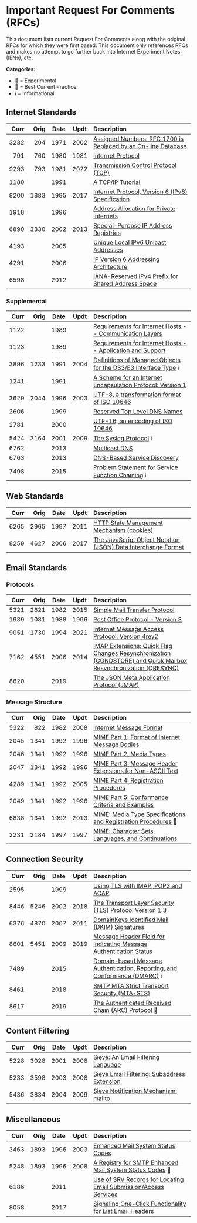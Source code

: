 # Important Request For Comments (RFCs)

This document lists current Request For Comments along with the original RFCs for which they were first based. This document only references RFCs and makes no attempt to go further back into Internet Experiment Notes (IENs), etc.

**Categories:**

* 🧪 = Experimental
* 🥼 = Best Current Practice
* ℹ = Informational

## Internet Standards

| Curr | Orig | Date | Updt | Description |
|-----:|-----:|:----:|:----:|:------------------------------------------------|
| 3232 |  204 | 1971 | 2002 | [Assigned Numbers: RFC 1700 is Replaced by an On-line Database](https://www.rfc-editor.org/rfc/rfc3232.html) |
|  791 |  760 | 1980 | 1981 | [Internet Protocol](https://www.rfc-editor.org/rfc/rfc791.html) |
| 9293 |  793 | 1981 | 2022 | [Transmission Control Protocol (TCP)](https://www.rfc-editor.org/rfc/rfc9293.html) |
| 1180 |      | 1991 |      | [A TCP/IP Tutorial](https://www.rfc-editor.org/rfc/rfc1180.html) |
| 8200 | 1883 | 1995 | 2017 | [Internet Protocol, Version 6 (IPv6) Specification](https://www.rfc-editor.org/rfc/rfc8200)
| 1918 |      | 1996 |      | [Address Allocation for Private Internets](https://www.rfc-editor.org/rfc/rfc1918.html) |
| 6890 | 3330 | 2002 | 2013 | [Special-Purpose IP Address Registries](https://www.rfc-editor.org/rfc/rfc6890.html) |
| 4193 |      | 2005 |      | [Unique Local IPv6 Unicast Addresses](https://www.rfc-editor.org/rfc/rfc4193.html) |
| 4291 |      | 2006 |      | [IP Version 6 Addressing Architecture](https://www.rfc-editor.org/rfc/rfc4291.html) |
| 6598 |      | 2012 |      | [IANA-Reserved IPv4 Prefix for Shared Address Space](https://www.rfc-editor.org/rfc/rfc6598.html) |

### Supplemental

| Curr | Orig | Date | Updt | Description |
|-----:|-----:|:----:|:----:|:------------------------------------------------|
| 1122 |      | 1989 |      | [Requirements for Internet Hosts -- Communication Layers](https://www.rfc-editor.org/rfc/rfc1122.html) |
| 1123 |      | 1989 |      | [Requirements for Internet Hosts -- Application and Support](https://www.rfc-editor.org/rfc/rfc1123.html) |
| 3896 | 1233 | 1991 | 2004 | [Definitions of Managed Objects for the DS3/E3 Interface Type](https://www.rfc-editor.org/rfc/rfc3896.html) ℹ |
| 1241 |      | 1991 |      | [A Scheme for an Internet Encapsulation Protocol: Version 1](https://www.rfc-editor.org/rfc/rfc1241.html) |
| 3629 | 2044 | 1996 | 2003 | [UTF-8, a transformation format of ISO 10646](https://www.rfc-editor.org/rfc/rfc3629.html) |
| 2606 |      | 1999 |      | [Reserved Top Level DNS Names](https://www.rfc-editor.org/rfc/rfc2606.html) |
| 2781 |      | 2000 |      | [UTF-16, an encoding of ISO 10646](https://www.rfc-editor.org/rfc/rfc2781.html) |
| 5424 | 3164 | 2001 | 2009 | [The Syslog Protocol](https://www.rfc-editor.org/rfc/rfc5424.html) ℹ |
| 6762 |      | 2013 |      | [Multicast DNS](https://www.rfc-editor.org/rfc/rfc6762.html) |
| 6763 |      | 2013 |      | [DNS-Based Service Discovery](https://www.rfc-editor.org/rfc/rfc6763.html) |
| 7498 |      | 2015 |      | [Problem Statement for Service Function Chaining](https://www.rfc-editor.org/rfc/rfc7498.html) ℹ |

## Web Standards

| Curr | Orig | Date | Updt | Description |
|-----:|-----:|:----:|:----:|:------------------------------------------------|
| 6265 | 2965 | 1997 | 2011 | [HTTP State Management Mechanism (cookies)](https://www.rfc-editor.org/rfc/rfc6265.html) |
| 8259 | 4627 | 2006 | 2017 | [The JavaScript Object Notation (JSON) Data Interchange Format](https://www.rfc-editor.org/rfc/rfc8259.html) |

## Email Standards

### Protocols

| Curr | Orig | Date | Updt | Description |
|-----:|-----:|:----:|:----:|:------------------------------------------------|
| 5321 | 2821 | 1982 | 2015 | [Simple Mail Transfer Protocol](https://www.rfc-editor.org/rfc/rfc5321.html) |
| 1939 | 1081 | 1988 | 1996 | [Post Office Protocol - Version 3](https://www.rfc-editor.org/rfc/rfc1939.html) |
| 9051 | 1730 | 1994 | 2021 | [Internet Message Access Protocol: Version 4rev2](https://www.rfc-editor.org/rfc/rfc9051.html) |
| 7162 | 4551 | 2006 | 2014 | [IMAP Extensions: Quick Flag Changes Resynchronization (CONDSTORE) and Quick Mailbox Resynchronization (QRESYNC)](https://www.rfc-editor.org/rfc/rfc7162.html) |
| 8620 |      | 2019 |      | [The JSON Meta Application Protocol (JMAP)](https://www.rfc-editor.org/rfc/rfc8620.html) |

### Message Structure

| Curr | Orig | Date | Updt | Description |
|-----:|-----:|:----:|:----:|:------------------------------------------------|
| 5322 |  822 | 1982 | 2008 | [Internet Message Format](https://www.rfc-editor.org/rfc/rfc5322.html) |
| 2045 | 1341 | 1992 | 1996 | [MIME Part 1: Format of Internet Message Bodies](https://www.rfc-editor.org/rfc/rfc2045.html) |
| 2046 | 1341 | 1992 | 1996 | [MIME Part 2: Media Types](https://www.rfc-editor.org/rfc/rfc2046.html) |
| 2047 | 1341 | 1992 | 1996 | [MIME Part 3: Message Header Extensions for Non-ASCII Text](https://www.rfc-editor.org/rfc/rfc2047.html) |
| 4289 | 1341 | 1992 | 2005 | [MIME Part 4: Registration Procedures](https://www.rfc-editor.org/rfc/rfc4289.html) |
| 2049 | 1341 | 1992 | 1996 | [MIME Part 5: Conformance Criteria and Examples](https://www.rfc-editor.org/rfc/rfc2049.html) |
| 6838 | 1341 | 1992 | 2013 | [MIME: Media Type Specifications and Registration Procedures](https://www.rfc-editor.org/rfc/rfc6838.html) 🥼 |
| 2231 | 2184 | 1997 | 1997 | [MIME: Character Sets, Languages, and Continuations](https://www.rfc-editor.org/rfc/rfc2231.html) |

## Connection Security

| Curr | Orig | Date | Updt | Description |
|-----:|-----:|:----:|:----:|:------------------------------------------------|
| 2595 |      | 1999 |      | [Using TLS with IMAP, POP3 and ACAP](https://www.rfc-editor.org/rfc/rfc2595.html) |
| 8446 | 5246 | 2002 | 2018 | [The Transport Layer Security (TLS) Protocol Version 1.3](https://www.rfc-editor.org/rfc/rfc8446.html) |
| 6376 | 4870 | 2007 | 2011 | [DomainKeys Identified Mail (DKIM) Signatures](https://www.rfc-editor.org/rfc/rfc6376.html) |
| 8601 | 5451 | 2009 | 2019 | [Message Header Field for Indicating Message Authentication Status](https://www.rfc-editor.org/rfc/rfc8601.html) |
| 7489 |      | 2015 |      | [Domain-based Message Authentication, Reporting, and Conformance (DMARC)](https://www.rfc-editor.org/rfc/rfc7489.html) ℹ |
| 8461 |      | 2018 |      | [SMTP MTA Strict Transport Security (MTA-STS)](https://www.rfc-editor.org/rfc/rfc8461.html) |
| 8617 |      | 2019 |      | [The Authenticated Received Chain (ARC) Protocol](https://www.rfc-editor.org/rfc/rfc8617.html) 🧪 |

## Content Filtering

| Curr | Orig | Date | Updt | Description |
|-----:|-----:|:----:|:----:|:------------------------------------------------|
| 5228 | 3028 | 2001 | 2008 | [Sieve: An Email Filtering Language](https://www.rfc-editor.org/rfc/rfc5228.html) |
| 5233 | 3598 | 2003 | 2008 | [Sieve Email Filtering: Subaddress Extension](https://www.rfc-editor.org/rfc/rfc5233.html) |
| 5436 | 3834 | 2004 | 2009 | [Sieve Notification Mechanism: mailto](https://www.rfc-editor.org/rfc/rfc5436.html) |

## Miscellaneous

| Curr | Orig | Date | Updt | Description |
|-----:|-----:|:----:|:----:|:------------------------------------------------|
| 3463 | 1893 | 1996 | 2003 | [Enhanced Mail System Status Codes](https://www.rfc-editor.org/rfc/rfc3463.html) |
| 5248 | 1893 | 1996 | 2008 | [A Registry for SMTP Enhanced Mail System Status Codes](https://www.rfc-editor.org/rfc/rfc5248.html) 🥼 |
| 6186 |      | 2011 |      | [Use of SRV Records for Locating Email Submission/Access Services](https://www.rfc-editor.org/rfc/rfc6186.html) |
| 8058 |      | 2017 |      | [Signaling One-Click Functionality for List Email Headers](https://www.rfc-editor.org/rfc/rfc8058.html) |
